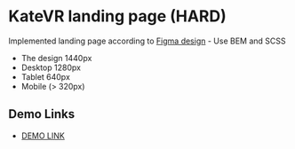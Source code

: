 # KateVR landing page (HARD)


Implemented landing page according to [Figma design](https://www.figma.com/file/Blpg4iapsI7fRqJeSp6DvK/KatVR?node-id=1%3A370) - Use BEM and SCSS

- The design 1440px
- Desktop 1280px
- Tablet 640px
- Mobile (> 320px)

## Demo Links

- [DEMO LINK](https://AndriiZakharenko.github.io/layout_KateVR/)
